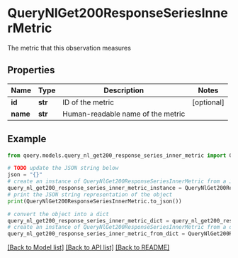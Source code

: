 # QueryNlGet200ResponseSeriesInnerMetric

The metric that this observation measures

## Properties

Name | Type | Description | Notes
------------ | ------------- | ------------- | -------------
**id** | **str** | ID of the metric | [optional] 
**name** | **str** | Human-readable name of the metric | 

## Example

```python
from qoery.models.query_nl_get200_response_series_inner_metric import QueryNlGet200ResponseSeriesInnerMetric

# TODO update the JSON string below
json = "{}"
# create an instance of QueryNlGet200ResponseSeriesInnerMetric from a JSON string
query_nl_get200_response_series_inner_metric_instance = QueryNlGet200ResponseSeriesInnerMetric.from_json(json)
# print the JSON string representation of the object
print(QueryNlGet200ResponseSeriesInnerMetric.to_json())

# convert the object into a dict
query_nl_get200_response_series_inner_metric_dict = query_nl_get200_response_series_inner_metric_instance.to_dict()
# create an instance of QueryNlGet200ResponseSeriesInnerMetric from a dict
query_nl_get200_response_series_inner_metric_from_dict = QueryNlGet200ResponseSeriesInnerMetric.from_dict(query_nl_get200_response_series_inner_metric_dict)
```
[[Back to Model list]](../README.md#documentation-for-models) [[Back to API list]](../README.md#documentation-for-api-endpoints) [[Back to README]](../README.md)


